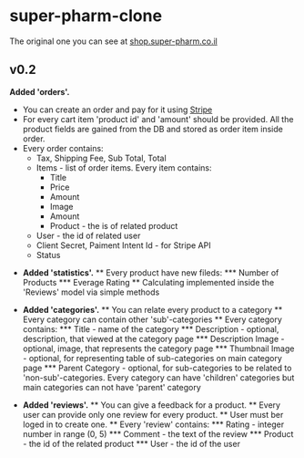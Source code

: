# super-pharm-clone

The original one you can see at [shop.super-pharm.co.il][super-pharm-original]

## v0.2

 **Added 'orders'.**
  - You can create an order and pay for it using [Stripe][stripe]
  - For every cart item 'product id' and 'amount' should be provided. All the product fields are gained from the DB and stored as order item inside order.
  - Every order contains:
    - Tax, Shipping Fee, Sub Total, Total
    - Items - list of order items. Every item contains:
      - Title
      - Price
      - Amount
      - Image
      - Amount
      - Product - the is of related product
    - User - the id of related user
    - Client Secret, Paiment Intent Id - for Stripe API
    - Status

* **Added 'statistics'.**
** Every product have new fileds:
*** Number of Products
*** Everage Rating
** Calculating implemented inside the 'Reviews' model via simple methods

* **Added 'categories'.**
** You can relate every product to a category
** Every category can contain other 'sub'-categories
** Every category contains:
*** Title - name of the category
*** Description - optional, description, that viewed at the category page
*** Description Image - optional, image, that represents the category page
*** Thumbnail Image - optional, for representing table of sub-categories on main category page
*** Parent Category - optional, for sub-categories to be related to 'non-sub'-categories. Every category can have 'children' categories but main categories can not have 'parent' category

* **Added 'reviews'.** 
** You can give a feedback for a product. 
** Every user can provide only one review for every product. 
** User must ber loged in to create one.
** Every 'review' contains:
*** Rating - integer number in range (0, 5)
*** Comment - the text of the review
*** Product - the id of the related product
*** User - the id of the user


[super-pharm-original]: https://shop.super-pharm.co.il/
[stripe]: https://stripe.com/
